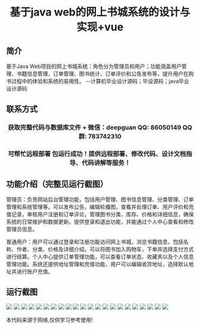<p><h1 align="center">基于java web的网上书城系统的设计与实现+vue</h1></p>

## 简介
基于Java Web项目的网上书城系统：角色分为管理员和用户；功能涵盖用户管理、书籍信息管理、订单管理、图书统计、订单评价和公告发布等，提升用户在购书过程中的体验和系统的易用性。    --计算机毕业设计源码；毕设源码；java毕业设计源码


## 联系方式
<p><h3 align="center">获取完整代码与数据库文件 + 微信：deepguan QQ: 86050149 QQ群: 783742310</h3></p>
<p><h3 align="center">可帮忙远程部署 包运行成功！提供远程部署、修改代码、设计文档指导、代码讲解等服务！</h3></p>

## 功能介绍（完整见运行截图）
管理员：负责网站后台管理功能，包括用户管理、图书信息管理、分类管理、订单管理和系统管理等。可以发布公告，编辑轮播图，查看并处理订单、用户评价和充值记录，审核用户注册和订单评论，管理图书分类、库存、价格和详细信息，确保系统的日常维护和数据更新。提供登录和退出功能，并能通过个人中心查看和修改管理员信息。

普通用户：用户可以通过登录和注册功能访问网上书城，浏览书籍信息，包括名称、作者、分类、价格及详细介绍。可以将图书加入购物车，下单并选择支付方式进行结算。个人中心提供订单管理功能，可以查看订单状态、收藏夹以及个人信息管理功能。系统还提供地址管理和充值功能，用户可以编辑收货地址，选择默认地址并进行账户充值。


## 运行截图
![](https://bs-1329754181.cos.ap-shanghai.myqcloud.com/ssm/OnlineBookStoreSystem1/img/001.jpg)
![](https://bs-1329754181.cos.ap-shanghai.myqcloud.com/ssm/OnlineBookStoreSystem1/img/002.jpg)
![](https://bs-1329754181.cos.ap-shanghai.myqcloud.com/ssm/OnlineBookStoreSystem1/img/003.jpg)
![](https://bs-1329754181.cos.ap-shanghai.myqcloud.com/ssm/OnlineBookStoreSystem1/img/004.jpg)
![](https://bs-1329754181.cos.ap-shanghai.myqcloud.com/ssm/OnlineBookStoreSystem1/img/005.jpg)
![](https://bs-1329754181.cos.ap-shanghai.myqcloud.com/ssm/OnlineBookStoreSystem1/img/006.jpg)
![](https://bs-1329754181.cos.ap-shanghai.myqcloud.com/ssm/OnlineBookStoreSystem1/img/007.jpg)
![](https://bs-1329754181.cos.ap-shanghai.myqcloud.com/ssm/OnlineBookStoreSystem1/img/008.jpg)
![](https://bs-1329754181.cos.ap-shanghai.myqcloud.com/ssm/OnlineBookStoreSystem1/img/009.jpg)
![](https://bs-1329754181.cos.ap-shanghai.myqcloud.com/ssm/OnlineBookStoreSystem1/img/010.jpg)
![](https://bs-1329754181.cos.ap-shanghai.myqcloud.com/ssm/OnlineBookStoreSystem1/img/011.jpg)
![](https://bs-1329754181.cos.ap-shanghai.myqcloud.com/ssm/OnlineBookStoreSystem1/img/012.jpg)
![](https://bs-1329754181.cos.ap-shanghai.myqcloud.com/ssm/OnlineBookStoreSystem1/img/013.jpg)
![](https://bs-1329754181.cos.ap-shanghai.myqcloud.com/ssm/OnlineBookStoreSystem1/img/014.jpg)
![](https://bs-1329754181.cos.ap-shanghai.myqcloud.com/ssm/OnlineBookStoreSystem1/img/015.jpg)
![](https://bs-1329754181.cos.ap-shanghai.myqcloud.com/ssm/OnlineBookStoreSystem1/img/016.jpg)
![](https://bs-1329754181.cos.ap-shanghai.myqcloud.com/ssm/OnlineBookStoreSystem1/img/017.jpg)
![](https://bs-1329754181.cos.ap-shanghai.myqcloud.com/ssm/OnlineBookStoreSystem1/img/018.jpg)
![](https://bs-1329754181.cos.ap-shanghai.myqcloud.com/ssm/OnlineBookStoreSystem1/img/019.jpg)
![](https://bs-1329754181.cos.ap-shanghai.myqcloud.com/ssm/OnlineBookStoreSystem1/img/020.jpg)
![](https://bs-1329754181.cos.ap-shanghai.myqcloud.com/ssm/OnlineBookStoreSystem1/img/021.jpg)
![](https://bs-1329754181.cos.ap-shanghai.myqcloud.com/ssm/OnlineBookStoreSystem1/img/022.jpg)

<p>本代码来源于网络,仅供学习参考使用!</p>
